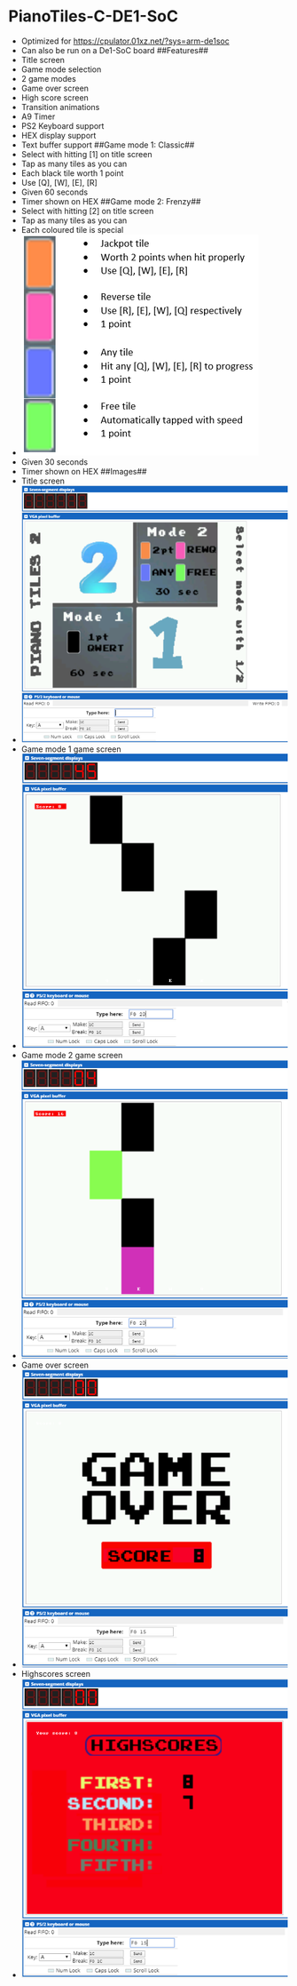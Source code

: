 # PianoTiles-C-DE1-SoC
- Optimized for https://cpulator.01xz.net/?sys=arm-de1soc
- Can also be run on a De1-SoC board
##Features##
- Title screen
- Game mode selection
- 2 game modes
- Game over screen
- High score screen
- Transition animations
- A9 Timer
- PS2 Keyboard support
- HEX display support
- Text buffer support
##Game mode 1: Classic##
- Select with hitting [1] on title screen
- Tap as many tiles as you can
- Each black tile worth 1 point
- Use [Q], [W], [E], [R]
- Given 60 seconds
- Timer shown on HEX
##Game mode 2: Frenzy##
- Select with hitting [2] on title screen
- Tap as many tiles as you can
- Each coloured tile is special
- ![Legend](/assets/legend.png)
- Given 30 seconds
- Timer shown on HEX
##Images##
- Title screen
- ![Title](/assets/title.png)
- Game mode 1 game screen
- ![Gamemode 1](/assets/mode1.png)
- Game mode 2 game screen
- ![Gamemode 2](/assets/mode2.png)
- Game over screen
-  ![Game over](/assets/gameover.png)
- Highscores screen
- ![Highscores](/assets/highscores.png)
